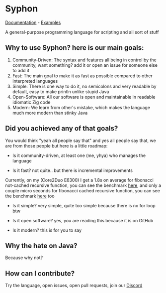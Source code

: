 # Syphon

[Documentation](docs) - [Examples](examples)

A general-purpose programming language for scripting and all sort of stuff

## Why to use Syphon? here is our main goals:

1. Community-Driven: The syntax and features all being in control by the community, want something? add it or open an issue for someone else to add it
2. Fast: The main goal to make it as fast as possible compared to other interpreted languages
3. Simple: There is one way to do it, no semicolons and very readable by default, easy to make println unlike stupid Java
4. Open-Software: All our software is open and maintainable in readable idiomatic Zig code
5. Modern: We learn from other's mistake, which makes the language much more modern than stinky Java

## Did you achieved any of that goals?

You would think "yeah all people say that" and yes all people say that, we are from those people but here is a little roadmap:

- Is it community-driven, at least one (me, yhya) who manages the language

- Is it fast? not quite.. but there is incremental improvements

Currently, on my (Core2Duo E6300) I get a 1.8s on average for fibonacci not-cached recursive function, you can see the benchmark [here](tests/benchmarks/fibonacci.sy), and only a couple micro seconds for fibonacci cached recursive function, you can see the benchmark [here](tests/benchmarks/fibonacci_cached.sy) too

- Is it simple? very simple, quite too simple because there is no for loop btw

- Is it open software? yes, you are reading this because it is on GitHub

- Is it modern? this is for you to say

## Why the hate on Java?

Because why not?

## How can I contribute?

Try the language, open issues, open pull requests, join our [Discord](https://discord.com/invite/h7NaMc4rJA)

